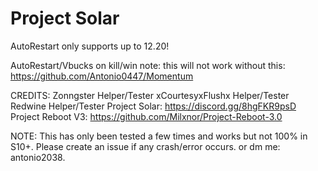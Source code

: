 # Project Solar

AutoRestart only supports up to 12.20!


AutoRestart/Vbucks on kill/win note: this will not work without this: https://github.com/Antonio0447/Momentum

CREDITS:
Zonngster Helper/Tester
xCourtesyxFlushx Helper/Tester
Redwine Helper/Tester
Project Solar: https://discord.gg/8hgFKR9psD
Project Reboot V3: https://github.com/Milxnor/Project-Reboot-3.0

NOTE: This has only been tested a few times and works but not 100% in S10+. Please create an issue if any crash/error occurs. or dm me: antonio2038.
